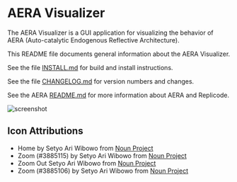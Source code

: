 # AERA Visualizer

The AERA Visualizer is a GUI application for visualizing the behavior of AERA (Auto-catalytic Endogenous Reflective Architecture).

This README file documents general information about the AERA Visualizer.

See the file [INSTALL.md](https://github.com/IIIM-IS/AERA_Visualizer/blob/master/INSTALL.md) for build and install instructions.

See the file [CHANGELOG.md](https://github.com/IIIM-IS/AERA_Visualizer/blob/master/CHANGELOG.md) for version numbers and changes.

See the AERA [README.md](https://github.com/IIIM-IS/AERA/blob/master/README.md) for more information about AERA and Replicode.

![screenshot](https://user-images.githubusercontent.com/1999543/149375651-3f93f934-18c9-425b-b507-03646149239f.png)

## Icon Attributions
- Home by Setyo Ari Wibowo from <a href="https://thenounproject.com/browse/icons/term/zoom/" target="_blank" title="Zoom Icons">Noun Project</a>
- Zoom (#3885115) by Setyo Ari Wibowo from <a href="https://thenounproject.com/browse/icons/term/zoom/" target="_blank" title="Zoom Icons">Noun Project</a>
- Zoom Out Setyo Ari Wibowo from <a href="https://thenounproject.com/browse/icons/term/zoom/" target="_blank" title="Zoom Icons">Noun Project</a>
- Zoom (#3885106) by Setyo Ari Wibowo from <a href="https://thenounproject.com/browse/icons/term/zoom/" target="_blank" title="Zoom Icons">Noun Project</a>
